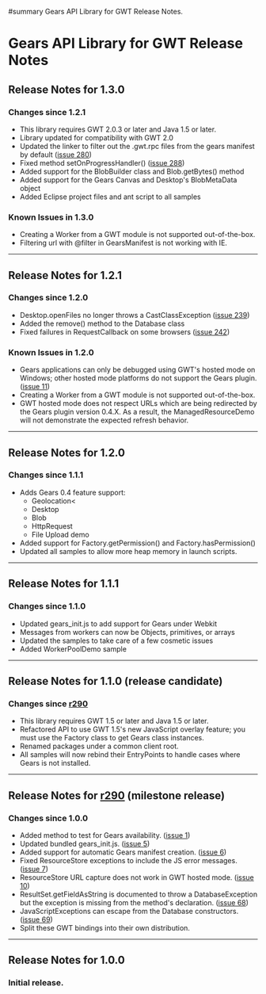 ﻿#summary Gears API Library for GWT Release Notes.

# Gears API Library for GWT Release Notes #
## Release Notes for 1.3.0 ##
### Changes since 1.2.1 ###

  * This library requires GWT 2.0.3 or later and Java 1.5 or later.
  * Library updated for compatibility with GWT 2.0
  * Updated the linker to filter out the .gwt.rpc files from the gears manifest by default ([issue 280](https://code.google.com/p/gwt-google-apis/issues/detail?id=280))
  * Fixed method setOnProgressHandler() ([issue 288](https://code.google.com/p/gwt-google-apis/issues/detail?id=288))
  * Added support for the BlobBuilder class and Blob.getBytes() method
  * Added support for the Gears Canvas and Desktop's BlobMetaData object
  * Added Eclipse project files and ant script to all samples

### Known Issues in 1.3.0 ###

  * Creating a Worker from a GWT module is not supported out-of-the-box.
  * Filtering url with @filter in GearsManifest is not working with IE.


---

## Release Notes for 1.2.1 ##
### Changes since 1.2.0 ###

  * Desktop.openFiles no longer throws a CastClassException ([issue 239](https://code.google.com/p/gwt-google-apis/issues/detail?id=239))
  * Added the remove() method to the Database class
  * Fixed failures in RequestCallback on some browsers ([issue 242](https://code.google.com/p/gwt-google-apis/issues/detail?id=242))

### Known Issues in 1.2.0 ###

  * Gears applications can only be debugged using GWT's hosted mode on Windows; other hosted mode platforms do not support the Gears plugin. ([issue 11](https://code.google.com/p/gwt-google-apis/issues/detail?id=11))
  * Creating a Worker from a GWT module is not supported out-of-the-box.
  * GWT hosted mode does not respect URLs which are being redirected by the Gears plugin version 0.4.X. As a result, the ManagedResourceDemo will not demonstrate the expected refresh behavior.


---

## Release Notes for 1.2.0 ##
### Changes since 1.1.1 ###

  * Adds Gears 0.4 feature support:
    * Geolocation<
    * Desktop
    * Blob
    * HttpRequest
    * File Upload demo
  * Added support for Factory.getPermission() and Factory.hasPermission()
  * Updated all samples to allow more heap memory in launch scripts.


---

## Release Notes for 1.1.1 ##
### Changes since 1.1.0 ###

  * Updated gears\_init.js to add support for Gears under Webkit
  * Messages from workers can now be Objects, primitives, or arrays
  * Updated the samples to take care of a few cosmetic issues
  * Added WorkerPoolDemo sample


---

## Release Notes for 1.1.0 (release candidate) ##
### Changes since [r290](https://code.google.com/p/gwt-google-apis/source/detail?r=290) ###

  * This library requires GWT 1.5 or later and Java 1.5 or later.
  * Refactored API to use GWT 1.5's new JavaScript overlay feature; you must use the Factory class to get Gears class instances.
  * Renamed packages under a common client root.
  * All samples will now rebind their EntryPoints to handle cases where Gears is not installed.


---

## Release Notes for [r290](https://code.google.com/p/gwt-google-apis/source/detail?r=290) (milestone release) ##
### Changes since 1.0.0 ###

  * Added method to test for Gears availability. ([issue 1](https://code.google.com/p/gwt-google-apis/issues/detail?id=1))
  * Updated bundled gears\_init.js. ([issue 5](https://code.google.com/p/gwt-google-apis/issues/detail?id=5))
  * Added support for automatic Gears manifest creation. ([issue 6](https://code.google.com/p/gwt-google-apis/issues/detail?id=6))
  * Fixed ResourceStore exceptions to include the JS error messages. ([issue 7](https://code.google.com/p/gwt-google-apis/issues/detail?id=7))
  * ResourceStore URL capture does not work in GWT hosted mode. ([issue 10](https://code.google.com/p/gwt-google-apis/issues/detail?id=10))
  * ResultSet.getFieldAsString is documented to throw a DatabaseException but the exception is missing from the method's declaration. ([issue 68](https://code.google.com/p/gwt-google-apis/issues/detail?id=68))
  * JavaScriptExceptions can escape from the Database constructors. ([issue 69](https://code.google.com/p/gwt-google-apis/issues/detail?id=69))
  * Split these GWT bindings into their own distribution.


---

## Release Notes for 1.0.0 ##

### Initial release. ###
